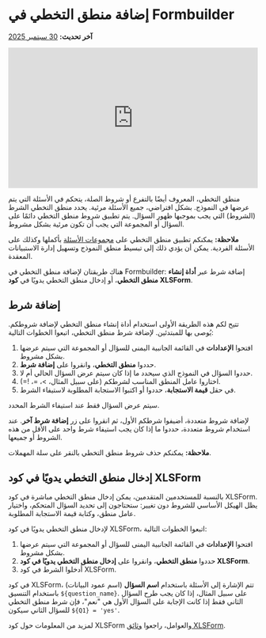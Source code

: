 # إضافة منطق التخطي في Formbuilder
**آخر تحديث:** <a href="https://github.com/kobotoolbox/docs/blob/0d832566f7fb9d5e452c73468e52ec242eac992f/source/skip_logic.md" class="reference">30 سبتمبر 2025</a>

<iframe src="https://www.youtube.com/embed/uLSnoG0mqV4?si=63o4YeQUZWOsZmfF" style="width: 100%; aspect-ratio: 16 / 9; height: auto; border: 0;" title="YouTube video player" frameborder="0" allow="accelerometer; autoplay; clipboard-write; encrypted-media; gyroscope; picture-in-picture; web-share" allowfullscreen></iframe>

منطق التخطي، المعروف أيضًا بالتفرع أو شروط الصلة، يتحكم في الأسئلة التي يتم عرضها في النموذج. بشكل افتراضي، جميع الأسئلة مرئية. يحدد منطق التخطي الشرط (الشروط) التي يجب بموجبها ظهور السؤال. يتم تطبيق شروط منطق التخطي دائمًا على السؤال أو المجموعة التي يجب أن تكون مرئية بشكل مشروط.

<p class="note">
    <strong>ملاحظة:</strong> يمكنكم تطبيق منطق التخطي على <a href="group_repeat.html">مجموعات الأسئلة</a> بأكملها وكذلك على الأسئلة الفردية. يمكن أن يؤدي ذلك إلى تبسيط منطق النموذج وتسهيل إدارة الاستبيانات المعقدة.
</p>

هناك طريقتان لإضافة منطق التخطي في Formbuilder: إضافة شرط عبر **أداة إنشاء منطق التخطي**، أو إدخال منطق التخطي يدويًا في **كود XLSForm**.

## إضافة شرط

تتيح لكم هذه الطريقة الأولى استخدام أداة إنشاء منطق التخطي لإضافة شروطكم. يُوصى بها للمبتدئين. لإضافة شرط منطق التخطي، اتبعوا الخطوات التالية:

1. افتحوا <i class="k-icon-settings"></i> **الإعدادات** في القائمة الجانبية اليمنى للسؤال أو المجموعة التي سيتم عرضها بشكل مشروط.
2. حددوا **منطق التخطي**، وانقروا على **إضافة شرط**.
3. حددوا السؤال في النموذج الذي سيحدد ما إذا كان سيتم عرض السؤال الحالي أم لا.
4. اختاروا عامل المنطق المناسب لشرطكم (على سبيل المثال، >، =، !=).
5. في حقل **قيمة الاستجابة**، حددوا أو اكتبوا الاستجابة المطلوبة لاستيفاء الشرط.

سيتم عرض السؤال فقط عند استيفاء الشرط المحدد.

لإضافة شروط متعددة، أضيفوا شرطكم الأول، ثم انقروا على زر **إضافة شرط آخر**. عند استخدام شروط متعددة، حددوا ما إذا كان يجب استيفاء شرط واحد على الأقل من هذه الشروط أو جميعها.

<p class="note">
    <strong>ملاحظة:</strong> يمكنكم حذف شروط منطق التخطي بالنقر على <i class="k-icon-trash"></i> سلة المهملات.
</p>

## إدخال منطق التخطي يدويًا في كود XLSForm
بالنسبة للمستخدمين المتقدمين، يمكن إدخال منطق التخطي مباشرة في كود XLSForm. يظل الهيكل الأساسي للشروط دون تغيير: ستحتاجون إلى تحديد السؤال المتحكم، واختيار عامل منطق، وكتابة قيمة الاستجابة المطلوبة.

لإدخال منطق التخطي يدويًا في كود XLSForm، اتبعوا الخطوات التالية:
1. افتحوا <i class="k-icon-settings"></i> **الإعدادات** في القائمة الجانبية اليمنى للسؤال أو المجموعة التي سيتم عرضها بشكل مشروط.
2. حددوا **منطق التخطي**، وانقروا على **إدخال منطق التخطي يدويًا في كود XLSForm**.
3. أدخلوا الشرط في كود XLSForm.

في كود XLSForm، تتم الإشارة إلى الأسئلة باستخدام **اسم السؤال** (اسم عمود البيانات) باستخدام التنسيق `${question_name}`. على سبيل المثال، إذا كان يجب طرح السؤال الثاني فقط إذا كانت الإجابة على السؤال الأول هي "نعم"، فإن شرط منطق التخطي للسؤال الثاني سيكون `${Q1} = 'yes'`.

<p class="note">
    لمزيد من المعلومات حول كود XLSForm والعوامل، راجعوا <a href="https://xlsform.org/en/#relevant">وثائق XLSForm</a>.
</p>